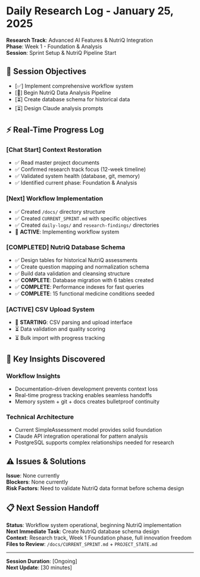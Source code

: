 # Daily Research Log - January 25, 2025

**Research Track**: Advanced AI Features & NutriQ Integration  
**Phase**: Week 1 - Foundation & Analysis  
**Session**: Sprint Setup & NutriQ Pipeline Start

## **🎯 Session Objectives**
- [✅] Implement comprehensive workflow system
- [🔄] Begin NutriQ Data Analysis Pipeline
- [⏳] Create database schema for historical data
- [⏳] Design Claude analysis prompts

## **⚡ Real-Time Progress Log**

### **[Chat Start] Context Restoration**
- ✅ Read master project documents
- ✅ Confirmed research track focus (12-week timeline)  
- ✅ Validated system health (database, git, memory)
- ✅ Identified current phase: Foundation & Analysis

### **[Next] Workflow Implementation**
- ✅ Created `/docs/` directory structure
- ✅ Created `CURRENT_SPRINT.md` with specific objectives
- ✅ Created `daily-logs/` and `research-findings/` directories
- 🔄 **ACTIVE**: Implementing workflow system

### **[COMPLETED] NutriQ Database Schema**
- ✅ Design tables for historical NutriQ assessments
- ✅ Create question mapping and normalization schema  
- ✅ Build data validation and cleansing structure
- ✅ **COMPLETE**: Database migration with 6 tables created
- ✅ **COMPLETE**: Performance indexes for fast queries
- ✅ **COMPLETE**: 15 functional medicine conditions seeded

### **[ACTIVE] CSV Upload System**
- 🔄 **STARTING**: CSV parsing and upload interface
- ⏳ Data validation and quality scoring
- ⏳ Bulk import with progress tracking

## **🧠 Key Insights Discovered**

### **Workflow Insights**
- Documentation-driven development prevents context loss
- Real-time progress tracking enables seamless handoffs
- Memory system + git + docs creates bulletproof continuity

### **Technical Architecture**
- Current SimpleAssessment model provides solid foundation
- Claude API integration operational for pattern analysis
- PostgreSQL supports complex relationships needed for research

## **⚠️ Issues & Solutions**

**Issue**: None currently  
**Blockers**: None currently  
**Risk Factors**: Need to validate NutriQ data format before schema design  

## **📋 Next Session Handoff**

**Status**: Workflow system operational, beginning NutriQ implementation  
**Next Immediate Task**: Create NutriQ database schema design  
**Context**: Research track, Week 1 Foundation phase, full innovation freedom  
**Files to Review**: `/docs/CURRENT_SPRINT.md` + `PROJECT_STATE.md`  

---
**Session Duration**: [Ongoing]  
**Next Update**: [30 minutes]